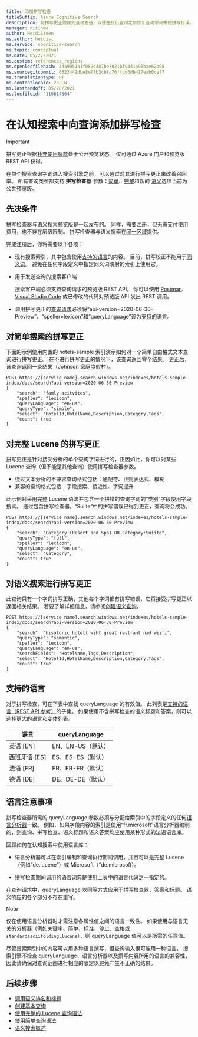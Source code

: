 ```yaml
---
title: 添加拼写检查
titleSuffix: Azure Cognitive Search
description: 将拼写更正附加到查询管道，以便在执行查询之前修复查询字词中的拼写错误。
manager: nitinme
author: HeidiSteen
ms.author: heidist
ms.service: cognitive-search
ms.topic: conceptual
ms.date: 05/27/2021
ms.custom: references_regions
ms.openlocfilehash: 3da9051a1f089d487be7021bf9341a95bae62b08
ms.sourcegitcommit: 6323442dbe8effb3cbfc76ffdd6db417eab0cef7
ms.translationtype: HT
ms.contentlocale: zh-CN
ms.lasthandoff: 05/28/2021
ms.locfileid: "110614364"
---
```

# <a name="add-spell-check-to-queries-in-cognitive-search"></a>在认知搜索中向查询添加拼写检查

> [!IMPORTANT]
> 拼写更正根据[补充使用条款](https://azure.microsoft.com/support/legal/preview-supplemental-terms/)处于公开预览状态。 仅可通过 Azure 门户和预览版 REST API 获得。

在单个搜索查询字词进入搜索引擎之前，可以通过对其进行拼写更正来改善召回率。 所有查询类型都支持 **拼写检查器** 参数：[简单](query-simple-syntax.md)、[完整](query-lucene-syntax.md)和新的 [语义](semantic-how-to-query-request.md)选项当前为公共预览版。

## <a name="prerequisites"></a>先决条件

拼写检查器与[语义搜索预览版](semantic-search-overview.md)是一起发布的。 同样，需要[注册](https://aka.ms/SemanticSearchPreviewSignup)，但无需支付使用费用，也不存在层级限制。 拼写检查器与语义搜索在[同一区域](semantic-search-overview.md#availability-and-pricing)提供。

完成注册后，你将需要以下各项：

+ 现有搜索索引，其中包含使用[支持的语言](#supported-languages)的内容。 目前，拼写校正不能用于[同义词](search-synonyms.md)。 避免在任何字段定义中指定同义词映射的索引上使用它。

+ 用于发送查询的搜索客户端

  搜索客户端必须支持查询请求的预览版 REST API。 你可以使用 [Postman](search-get-started-rest.md)、[Visual Studio Code](search-get-started-vs-code.md) 或已修改的代码对预览版 API 发出 REST 调用。

+ 调用拼写更正的[查询请求](/rest/api/searchservice/preview-api/search-documents)必须将“api-version=2020-06-30-Preview”、“speller=lexicon”和“queryLanguage”设为[支持的语言](#supported-languages)。

## <a name="spell-correction-with-simple-search"></a>对简单搜索的拼写更正

下面的示例使用内置的 hotels-sample 索引演示如何对一个简单自由格式文本查询进行拼写更正。 在不进行拼写更正的情况下，该查询返回零个结果。 更正后，该查询返回一条结果（Johnson 家庭度假村）。

```http
POST https://[service name].search.windows.net/indexes/hotels-sample-index/docs/search?api-version=2020-06-30-Preview
{
    "search": "famly acitvites",
    "speller": "lexicon",
    "queryLanguage": "en-us",
    "queryType": "simple",
    "select": "HotelId,HotelName,Description,Category,Tags",
    "count": true
}
```

## <a name="spell-correction-with-full-lucene"></a>对完整 Lucene 的拼写更正

拼写更正是针对接受分析的单个查询字词进行的，正因如此，你可以对某些 Lucene 查询（但不能是其他查询）使用拼写检查器参数。

+ 绕过文本分析的不兼容查询格式包括：通配符、正则表达式、模糊
+ 兼容的查询格式包括：字段搜索、接近性、字词提升

此示例对采用完整 Lucene 语法并包含一个拼错的查询字词的“类别”字段使用字段搜索。 通过包含拼写检查器，“Suiite”中的拼写错误已得到更正，查询将会成功。

```http
POST https://[service name].search.windows.net/indexes/hotels-sample-index/docs/search?api-version=2020-06-30-Preview
{
    "search": "Category:(Resort and Spa) OR Category:Suiite",
    "queryType": "full",
    "speller": "lexicon",
    "queryLanguage": "en-us",
    "select": "Category",
    "count": true
}
```

## <a name="spell-correction-with-semantic-search"></a>对语义搜索进行拼写更正

此查询只有一个字词拼写正确，其他每个字词都有拼写错误，它将接受拼写更正以返回相关结果。 若要了解详细信息，请参阅[创建语义查询](semantic-how-to-query-request.md)。

```http
POST https://[service name].search.windows.net/indexes/hotels-sample-index/docs/search?api-version=2020-06-30-Preview     
{
    "search": "hisotoric hotell wiht great restrant nad wiifi",
    "queryType": "semantic",
    "speller": "lexicon",
    "queryLanguage": "en-us",
    "searchFields": "HotelName,Tags,Description",
    "select": "HotelId,HotelName,Description,Category,Tags",
    "count": true
}
```

## <a name="supported-languages"></a>支持的语言

对于拼写检查，可在下表中查找 queryLanguage 的有效值。 此列表是[支持的语言（REST API 参考）](/rest/api/searchservice/preview-api/search-documents#queryLanguage)的子集。 如果使用不含拼写检查的语义标题和答案，则可以选择更大的语言和变体列表。

| 语言 | queryLanguage |
|----------|---------------|
| 英语 [EN] | EN、EN-US（默认） |
| 西班牙语 [ES] | ES、ES-ES（默认）|
| 法语 [FR] | FR、FR-FR（默认） |
| 德语 [DE] | DE、DE-DE（默认） |

## <a name="language-considerations"></a>语言注意事项

拼写检查器所需的 queryLanguage 参数必须与分配给索引中的字段定义的任何[语言分析器](index-add-language-analyzers.md)一致。 例如，如果字段内容的索引是使用“fr.microsoft”语言分析器编制的，则查询、拼写检查、语义标题和语义答案均应使用某种形式的法语语言库。

回顾如何在认知搜索中使用语言库：

+ 语言分析器可以在索引编制和查询执行期间调用，并且可以是完整 Lucene（例如“de.lucene”）或 Microsoft（“de.microsoft）。

+ 拼写检查期间调用的语言词典是使用上表中的语言代码之一指定的。

在查询请求中，queryLanguage 以同等方式应用于拼写检查器、[答案](semantic-answers.md)和标题。 语义响应的各个部分不存在重写。 

> [!NOTE]
> 仅在使用语言分析器时才需注意各属性值之间的语言一致性。 如果使用与语言无关的分析器（例如关键字、简单、标准、停止、空格或 `standardasciifolding.lucene`），则 queryLanguage 值可以是所需的任意值。

尽管搜索索引中的内容可以用多种语言撰写，但查询输入很可能用一种语言。 搜索引擎不检查 queryLanguage、语言分析器以及撰写内容所用的语言的兼容性，因此请确保对查询范围进行相应的限定以避免产生不正确的结果。

## <a name="next-steps"></a>后续步骤

+ [调用语义排名和标题](semantic-how-to-query-request.md)
+ [创建基本查询](search-query-create.md)
+ [使用完整的 Lucene 查询语法](query-Lucene-syntax.md)
+ [使用简单查询语法](query-simple-syntax.md)
+ [语义搜索概述](semantic-search-overview.md)